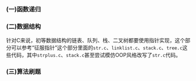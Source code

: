 ### (一)函数递归



### (二)数据结构

针对C来说，初等数据结构的链表、队列、栈、二叉树都要使用指针实现，这个部分可以参考“征服指针”这个部分里面的`str.c`、`linklist.c`、`stack.c`、`tree.c`这些代码，其中`strplus.c`、`stack.c`甚至尝试模仿OOP风格改写了`str.c`代码。

### (三)算法刷题



